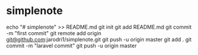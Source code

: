 # simplenote
echo "# simplenote" >> README.md
git init
git add README.md
git commit -m "first commit"
git remote add origin git@github.com:jarodri1/simplenote.git
git push -u origin master
git add .
git commit -m "laravel commit"
git push -u origin master
